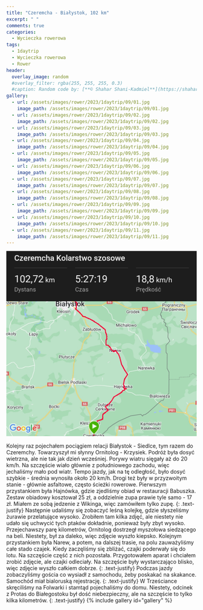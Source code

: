 ```yaml
---
title: "Czeremcha - Białystok, 102 km"
excerpt: " "
comments: true
categories:
  - Wycieczka rowerowa
tags:
  - 1daytrip
  - Wycieczka rowerowa
  - Rower
header:
  overlay_image: random
  #overlay_filter: rgba(255, 255, 255, 0.3)
  #caption: Random code by: [**© Shahar Shani-Kadmiel**](https://shaharkadmiel.github.io)"
gallery:
  - url: /assets/images/rower/2023/1daytrip/09/01.jpg
    image_path: /assets/images/rower/2023/1daytrip/09/01.jpg
  - url: /assets/images/rower/2023/1daytrip/09/02.jpg
    image_path: /assets/images/rower/2023/1daytrip/09/02.jpg
  - url: /assets/images/rower/2023/1daytrip/09/03.jpg
    image_path: /assets/images/rower/2023/1daytrip/09/03.jpg
  - url: /assets/images/rower/2023/1daytrip/09/04.jpg
    image_path: /assets/images/rower/2023/1daytrip/09/04.jpg
  - url: /assets/images/rower/2023/1daytrip/09/05.jpg
    image_path: /assets/images/rower/2023/1daytrip/09/05.jpg
  - url: /assets/images/rower/2023/1daytrip/09/06.jpg
    image_path: /assets/images/rower/2023/1daytrip/09/06.jpg
  - url: /assets/images/rower/2023/1daytrip/09/07.jpg
    image_path: /assets/images/rower/2023/1daytrip/09/07.jpg
  - url: /assets/images/rower/2023/1daytrip/09/08.jpg
    image_path: /assets/images/rower/2023/1daytrip/09/08.jpg
  - url: /assets/images/rower/2023/1daytrip/09/09.jpg
    image_path: /assets/images/rower/2023/1daytrip/09/09.jpg
  - url: /assets/images/rower/2023/1daytrip/09/10.jpg
    image_path: /assets/images/rower/2023/1daytrip/09/10.jpg
  - url: /assets/images/rower/2023/1daytrip/09/11.jpg
    image_path: /assets/images/rower/2023/1daytrip/09/11.jpg
---
```

![mapka](/assets/images/rower/2023/1daytrip/09/mapka.png)

Kolejny raz pojechałem pociągiem relacji Białystok - Siedlce, tym razem do Czeremchy. Towarzyszył mi słynny Ornitolog - Krzysiek. Podróż była dosyć wietrzna, ale nie tak jak dzień wcześniej. Porywy wiatru sięgały aż do 20 km/h. Na szczęście wiało głównie z południowego zachodu, więc jechaliśmy mało pod wiatr. Tempo jazdy, jak na tę odległość, było dosyć szybkie - średnia wynosiła około 20 km/h. Drogi też były w przyzwoitym stanie - głównie asfaltowe, często ścieżki rowerowe. Pierwszym przystankiem była Hajnówka, gdzie zjedliśmy obiad w restauracji Babuszka. Zestaw obiadowy kosztował 25 zł, a oddzielnie zupa prawie tyle samo - 17 zł. Miałem ze sobą jedzenie z Wikinga, więc zamówiłem tylko zupę.
{: .text-justify}
Następnie udaliśmy się zobaczyć leśną kolejkę, gdzie słyszeliśmy żurawie przelatujące wysoko. Zrobiłem tam kilka zdjęć, ale niestety nie udało się uchwycić tych ptaków dokładnie, ponieważ były zbyt wysoko. Przejechawszy parę kilometrów, Ornitolog dostrzegł myszołowa siedzącego na beli. Niestety, był za daleko, więc zdjęcie wyszło kiepsko. Kolejnym przystankiem była Narew, a potem, na dalszej trasie, na polu zauważyliśmy całe stado czajek. Kiedy zaczęliśmy się zbliżać, czajki poderwały się do lotu. Na szczęście część z nich pozostała. Przygotowałem aparat i chciałem zrobić zdjęcie, ale czajki odleciały. Na szczęście były wystarczająco blisko, więc zdjęcie wyszło całkiem dobrze. 
{: .text-justify}
Podczas jazdy zobaczyliśmy gościa co wysiadł z samochodu, żeby poskakać na skakance. Samochód miał bialoruską rejestrację. 
{: .text-justify}
W Trześciance skręciliśmy na Folwarki i stamtąd pojechaliśmy do domu. Niestety, odcinek z Protas do Białegostoku był dość niebezpieczny, ale na szczęście to tylko kilka kilometrów.
{: .text-justify}
{% include gallery id="gallery" %}

